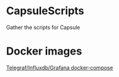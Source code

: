 # CapsuleScripts
Gather the scripts for Capsule

# Docker images
[Telegraf/Influxdb/Grafana docker-compose](dockers/README.md)